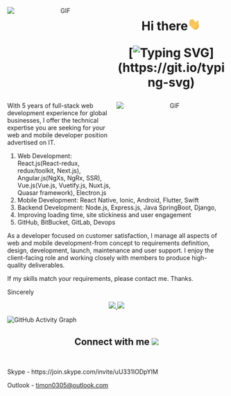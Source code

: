 <p align="center">
<img alt="GIF" align="left" src="https://github.com/arsentieva/arsentieva/blob/main/code.gif?raw=true" height="200" width="50%" />

</p>

<h1 align="center">Hi there<img src="https://raw.githubusercontent.com/KevinPatel04/KevinPatel04/master/Hi.gif" width="30px">

[![Typing SVG](https://readme-typing-svg.herokuapp.com?font=Architects+Daughter&color=7AF79A&size=30&lines=Hey!+I+am+professional+web+developer;I+am+software+Developer...;)](https://git.io/typing-svg)
  
  
  
  
</h1>

<p align="center">
<img align="right" alt="GIF" src="https://github.com/abhisheknaiidu/abhisheknaiidu/blob/master/code.gif?raw=true" width="50%" height="200" />
</p>

With 5 years of full-stack web development experience for global businesses, I offer the technical expertise you are seeking for your web and mobile developer position advertised on IT.

1. Web Development:
    React.js(React-redux, redux/toolkit, Next.js), Angular.js(NgXs, NgRx, SSR), Vue.js(Vue.js, Vuetify.js, Nuxt.js, Quasar framework), Electron.js
2. Mobile Development:
    React Native, Ionic, Android, Flutter, Swift
3. Backend Development:
    Node.js, Express.js, Java SpringBoot, Django,
4. Improving loading time, site stickiness and user engagement
5. GitHub, BitBucket, GitLab, Devops

As a developer focused on customer satisfaction, I manage all aspects of web and mobile development-from concept to requirements definition, design, development, launch, maintenance and user support.
I enjoy the client-facing role and working closely with members to produce high-quality deliverables.

If my skills match your requirements, please contact me. Thanks.

Sincerely

<p align="center">
<a href="https://github.com/Timon0305">
  <img height="180em" src="https://github-readme-stats-eight-theta.vercel.app/api?username=Timon0305&show_icons=true&theme=algolia&include_all_commits=true&count_private=true"/>
  <img height="180em" src="https://github-readme-stats-eight-theta.vercel.app/api/top-langs/?username=Timon0305&layout=compact&langs_count=8&theme=algolia"/>
</a>
</p>
<p align="centre">
 
![GitHub Activity Graph](https://activity-graph.herokuapp.com/graph?username=Timon0305&bg_color=000000&color=4fff67&line=4fff67&point=ffffff&area=true&hide_border=true)  
</p>


<div  align="center">
<h2> Connect with me <img src='https://raw.githubusercontent.com/ShahriarShafin/ShahriarShafin/main/Assets/handshake.gif' width="100px"> </h2>
<br />
 <div align="left">
<p>
Skype - https://join.skype.com/invite/uU331IODpYlM
</p>

<p>
Outlook - <a href="">timon0305@outlook.com</a>
</p>
</div>
  </div>
